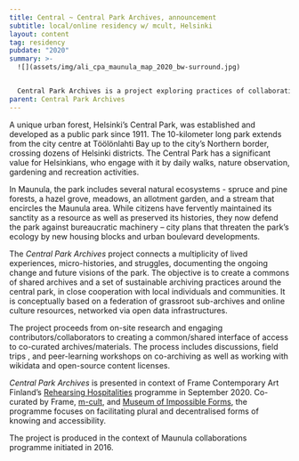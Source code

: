 ```yaml
---
title: Central ~ Central Park Archives, announcement
subtitle: local/online residency w/ mcult, Helsinki
layout: content
tag: residency
pubdate: "2020"
summary: >-
  ![](assets/img/ali_cpa_maunula_map_2020_bw-surround.jpg)


  Central Park Archives is a project exploring practices of collaborative archiving together with communities and residents of Maunula. The long-term project is inaugurated in Spring 2020 as a local/online residency with **Susanna Ånäs** and **Ali Akbar Mehta**, who have an artistic practice dealing with archives and the commons.
parent: Central Park Archives
---
```

A unique urban forest, Helsinki’s Central Park, was established and developed as a public park since 1911. The 10-kilometer long park extends from the city centre at Töölönlahti Bay up to the city’s Northern border, crossing dozens of Helsinki districts. The Central Park has a significant value for Helsinkians, who engage with it by daily walks, nature observation, gardening and recreation activities.

In Maunula, the park includes several natural ecosystems - spruce and pine forests, a hazel grove, meadows, an allotment garden, and a stream that encircles the Maunula area. While citizens have fervently maintained its sanctity as a resource as well as preserved its histories, they now defend the park against bureaucratic machinery – city plans that threaten the park’s ecology by new housing blocks and urban boulevard developments.

The *Central Park Archives* project connects a multiplicity of lived experiences, micro-histories, and struggles, documenting the ongoing change and future visions of the park. The objective is to create a commons of shared archives and a set of sustainable archiving practices around the central park, in close cooperation with local individuals and communities. It is conceptually based on a federation of grassroot sub-archives and online culture resources, networked via open data infrastructures.

The project proceeds from on-site research and engaging contributors/collaborators to creating a common/shared interface of access to co-curated archives/materials. The process includes discussions, field trips , and peer-learning workshops on co-archiving as well as working with wikidata and open-source content licenses.

*Central Park Archives* is presented in context of Frame Contemporary Art Finland’s [Rehearsing Hospitalities](https://frame-finland.fi/en/ohjelma/rehearsing-hospitalities/) programme in September 2020. Co-curated by Frame, [m-cult](https://www.m-cult.org/index.php/), and [Museum of Impossible Forms](https://museumofimpossibleforms.org/), the programme focuses on facilitating plural and decentralised forms of knowing and accessibility.

The project is produced in the context of Maunula collaborations programme initiated in 2016.